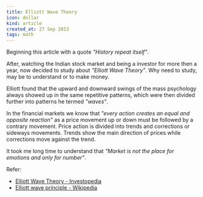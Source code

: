 ```yaml
---
title: Elliott Wave Theory
icon: dollar
kind: article
created_at: 27 Sep 2013
tags: math
---
```


Beginning this article with a quote *"History repeat itself"*.

After, watching the Indian stock market and being a investor for more then a year, now decided to study about *"Elliott Wave Theory"*. Why need to study, may be to understand or to make money.

Elliott found that the upward and downward swings of the mass psychology always showed up in the same repetitive patterns, which were then divided further into patterns he termed *"waves"*.

In the financial markets we know that *"every action creates an equal and opposite reaction"* as a price movement up or down must be followed by a contrary movement. Price action is divided into trends and corrections or sideways movements. Trends show the main direction of prices while corrections move against the trend.

It took me long time to understand that *"Market is not the place for emotions and only for number"*.

Refer:

* [Elliott Wave Theory - Investopedia](http://www.investopedia.com/articles/technical/111401.asp)
* [Elliott wave principle - Wikipedia](http://en.wikipedia.org/wiki/Elliott_wave_principle)
